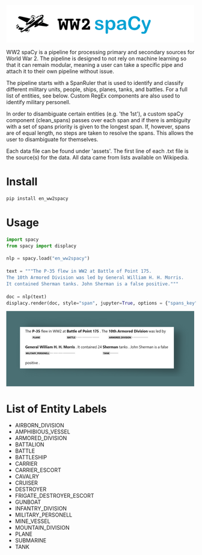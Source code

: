 ![header for ww2 spacy](https://github.com/wjbmattingly/ww2-spacy/raw/main/images/header.png)

WW2 spaCy is a pipeline for processing primary and secondary sources for World War 2. The pipeline is designed to not rely on machine learning so that it can remain modular, meaning a user can take a specific pipe and attach it to their own pipeline without issue.

The pipeline starts with a SpanRuler that is used to identify and classify different military units, people, ships, planes, tanks, and battles. For a full list of entities, see below. Custom RegEx components are also used to identify military personell.

In order to disambiguate certain entities (e.g. 'the 1st'), a custom spaCy component (clean_spans) passes over each span and if there is ambiguity with a set of spans priority is given to the longest span. If, however, spans are of equal length, no steps are taken to resolve the spans. This allows the user to disambiguate for themselves.

Each data file can be found under 'assets'. The first line of each .txt file is the source(s) for the data. All data came from lists available on Wikipedia.

# Install

```python
pip install en_ww2spacy
```

# Usage
```python
import spacy
from spacy import displacy

nlp = spacy.load("en_ww2spacy")

text = """The P-35 flew in WW2 at Battle of Point 175.
The 10th Armored Division was led by General William H. H. Morris.
It contained Sherman tanks. John Sherman is a false positive."""

doc = nlp(text)
displacy.render(doc, style="span", jupyter=True, options = {"spans_key": "ruler"})
```
![example output](https://github.com/wjbmattingly/ww2-spacy/raw/main/images/example.png)

# List of Entity Labels
- AIRBORN_DIVISION
- AMPHIBIOUS_VESSEL
- ARMORED_DIVISION
- BATTALION
- BATTLE
- BATTLESHIP
- CARRIER
- CARRIER_ESCORT
- CAVALRY
- CRUISER
- DESTROYER
- FRIGATE_DESTROYER_ESCORT
- GUNBOAT
- INFANTRY_DIVISION
- MILITARY_PERSONELL
- MINE_VESSEL
- MOUNTAIN_DIVISION
- PLANE
- SUBMARINE
- TANK
